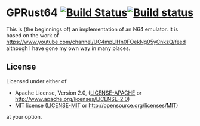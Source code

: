 # GPRust64 [![Build Status](https://travis-ci.org/sidebog7/gprust64.svg?branch=master)](https://travis-ci.org/sidebog7/gprust64)[![Build status](https://ci.appveyor.com/api/projects/status/nj3cd03sfgtp1ovr/branch/master?svg=true)](https://ci.appveyor.com/project/sidebog7/gprust64/branch/master)

This is (the beginnings of) an implementation of an N64 emulator.
It is based on the work of https://www.youtube.com/channel/UC4mpLlHn0FOekNg05yCnkzQ/feed although I have gone my own way in many places.

## License

Licensed under either of

 * Apache License, Version 2.0, ([LICENSE-APACHE](LICENSE-APACHE) or http://www.apache.org/licenses/LICENSE-2.0)
 * MIT license ([LICENSE-MIT](LICENSE-MIT) or http://opensource.org/licenses/MIT)

at your option.

